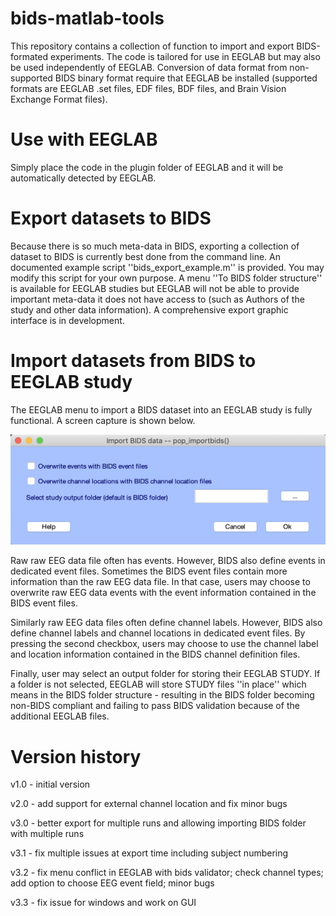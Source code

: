 # bids-matlab-tools

This repository contains a collection of function to import and export BIDS-formated experiments. The code is tailored for use in EEGLAB but may also be used independently of EEGLAB. Conversion of data format from non-supported BIDS binary format require that EEGLAB be installed (supported formats are EEGLAB .set files, EDF files, BDF files, and Brain Vision Exchange Format files).

# Use with EEGLAB

Simply place the code in the plugin folder of EEGLAB and it will be automatically detected by EEGLAB.

# Export datasets to BIDS

Because there is so much meta-data in BIDS, exporting a collection of dataset to BIDS is currently best done from the command line. An documented example script ''bids_export_example.m'' is provided. You may modify this script for your own purpose. A menu ''To BIDS folder structure'' is available for EEGLAB studies but EEGLAB will not be able to provide important meta-data it does not have access to (such as Authors of the study and other data information). A comprehensive export graphic interface is in development.

# Import datasets from BIDS to EEGLAB study

The EEGLAB menu to import a BIDS dataset into an EEGLAB study is fully functional. A screen capture is shown below.

![pop_importbids.m interface](pop_importbids.png)

Raw raw EEG data file often has events. However, BIDS also define events in dedicated event files. Sometimes the BIDS event files contain more information than the raw EEG data file. In that case, users may choose to overwrite raw EEG data events with the event information contained in the BIDS event files.

Similarly raw EEG data files often define channel labels. However, BIDS also define channel labels and channel locations in dedicated event files. By pressing the second checkbox, users may choose to use the channel label and location information contained in the BIDS channel definition files.

Finally, user may select an output folder for storing their EEGLAB STUDY. If a folder is not selected, EEGLAB will store STUDY files ''in place'' which means in the BIDS folder structure - resulting in the BIDS folder becoming non-BIDS compliant and failing to pass BIDS validation because of the additional EEGLAB files.

# Version history

v1.0 - initial version

v2.0 - add support for external channel location and fix minor bugs

v3.0 - better export for multiple runs and allowing importing BIDS folder with multiple runs

v3.1 - fix multiple issues at export time including subject numbering

v3.2 - fix menu conflict in EEGLAB with bids validator; check channel types; add option to choose EEG event field; minor bugs

v3.3 - fix issue for windows and work on GUI
